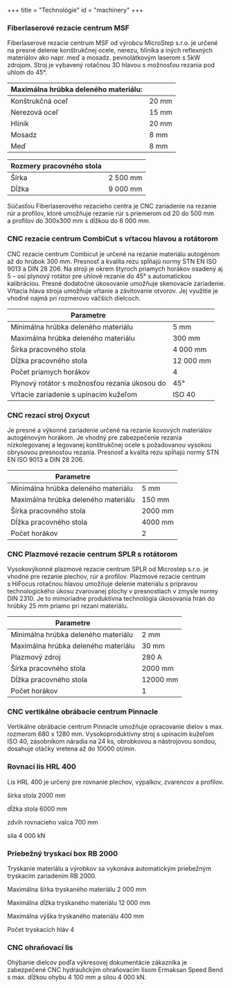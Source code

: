 +++
title = "Technológie"
id = "machinery"
+++

### Fiberlaserové rezacie centrum MSF 

Fiberlaserové rezacie centrum MSF od výrobcu MicroStep s.r.o. je určené na presné delenie konštrukčnej ocele, nerezu, hliníka a iných reflexných materiálov ako napr. meď a mosadz. pevnolátkovým laserom s 5kW zdrojom. Stroj je vybavený rotačnou 3D hlavou s možnosťou rezania pod uhlom do 45°.  


|Maximálna hrúbka deleného materiálu: |      |
|-------------------------------------|------|
|Konštrukčná oceľ                     |20 mm |
|Nerezová oceľ					      |15 mm |
|Hliník								  |20 mm |
|Mosadz								  |8 mm  |
|Meď								  |8 mm  |

|Rozmery pracovného stola|   |
|------------------------|---|
|Šírka	                 |2 500 mm|
|Dĺžka               	 |9 000 mm|


Súčasťou Fiberlaserového rezacieho centra je CNC zariadenie na rezanie rúr a profilov, ktoré umožňuje rezanie rúr s priemerom od 20 do 500 mm a profilov do 300x300 mm s dĺžkou do 6 000 mm.


### CNC rezacie centrum CombiCut s vŕtacou hlavou a rotátorom

CNC rezacie centrum Combicut je určené na rezanie materiálu autogénom až do hrúbok 300 mm. Presnosť a kvalita rezu spĺňajú normy STN EN ISO 9013 a DIN 28 206. Na stroji je okrem štyroch priamych horákov osadený aj 5 – osí plynový rotátor pre uhlové rezanie do 45° s automatickou kalibráciou. Presné dodatočné úkosovanie umožňuje skenovacie zariadenie.
Vŕtacia hlava stroja umožňuje vŕtanie a závitovanie otvorov. Jej využitie je vhodné najmä pri rozmerovo väčších dielcoch.

|Parametre                          |    |
|-----------------------------------|----|
|Minimálna hrúbka deleného materiálu|5 mm|
|Maximálna hrúbka deleného materiálu|300 mm|
|Šírka pracovného stola             |4 000 mm|
|Dĺžka pracovného stola	            |12 000 mm|
|Počet priamych horákov	            |4| 
|Plynový rotátor s možnosťou rezania úkosou do|45°|
|Vŕtacie zariadenie s upínacím kužeľom |ISO 40|


### CNC rezací stroj Oxycut 

Je presné a výkonné zariadenie určené na rezanie kovových materiálov autogénovým horákom. Je vhodný pre zabezpečenie rezania nízkolegovanej a legovanej konštrukčnej ocele 
s požadovanou vysokou obrysovou presnosťou rezania. Presnosť a kvalita rezu spĺňajú normy STN EN ISO 9013 a DIN 28 206. 


|Parametre                          |    |
|-----------------------------------|----|
|Minimálna hrúbka deleného materiálu|5 mm|
|Maximálna hrúbka deleného materiálu|150 mm|
|Šírka pracovného stola	            |2000 mm|
|Dĺžka pracovného stola	            |4000 mm|
|Počet horákov	                    |2| 


### CNC Plazmové rezacie centrum SPLR s rotátorom

Vysokovýkonné plazmové rezacie centrum SPLR od Microstep s.r.o. je vhodné pre rezanie plechov, rúr a profilov. Plazmové rezacie centrum s HiFocus rotačnou hlavou umožňuje delenie materiálu s prípravou technologického úkosu zvarovanej plochy v presnostiach v zmysle normy DIN 2310. Je to mimoriadne produktívna technológia úkosovania hrán do hrúbky 25 mm priamo pri rezaní materiálu.   


|Parametre                          |    |
|-----------------------------------|----|
|Minimálna hrúbka deleného materiálu|2 mm|
|Maximálna hrúbka deleného materiálu|30 mm|	
|Plazmový zdroj		                |280 A|
|Šírka pracovného stola	            |2000 mm|
|Dĺžka pracovného stola	            |12000 mm|
|Počet horákov	                    |1| 


### CNC vertikálne obrábacie centrum Pinnacle

Vertikálne obrábacie centrum Pinnacle umožňuje opracovanie dielov s max. rozmerom 680 x 1280 mm. Vysokoproduktívny stroj s upínacím kužeľom ISO 40, zásobníkom náradia na 24 ks, obrobkovou a nástrojovou sondou, dosahuje otáčky vretena až do 10000 ot/min.


### Rovnací lis HRL 400

Lis HRL 400 je určený pre rovnanie plechov, výpalkov, zvarencov a profilov.


šírka stola 	2000 mm 

dĺžka stola 	6000 mm

zdvih rovnacieho valca 	  700 mm 

sila 	4 000 kN 



### Priebežný tryskací box RB 2000

Tryskanie materiálu a výrobkov sa vykonáva automatickým priebežným tryskacím zariadením RB 2000. 

Maximálna šírka tryskaného materiálu 	  2 000 mm

Maximálna dĺžka tryskaného materiálu 	12 000 mm 

Maximálna výška tryskaného materiálu 	     400 mm

Počet tryskacích hláv		     4

 
### CNC ohraňovací lis

Ohýbanie dielcov podľa výkresovej dokumentácie zákazníka je zabezpečené CNC hydraulickým ohraňovacím lisom Ermaksan Speed Bend s max. dĺžkou ohybu 4 100 mm a silou 4 000 kN.

